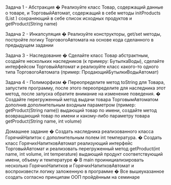 Задача 1 - Абстракция
    � Реализуйте класс Товар, содержащий данные о товаре, и ТорговыйАвтомат, содержащий в себе методы
    initProducts (List <Product>) сохраняющий в себе список исходных продуктов и getProduct(String name)

Задача 2 - Инкапсуляция
    � Реализуйте конструкторы, get/set методы, постройте логику ТорговогоАвтомата на основе кода
    сделанного в предыдущем задании
    
Задача 3 - Наследование
    � Сделайте класс Товар абстрактным, создайте нескольких наследников (к примеру: БутылкаВоды), 
    сделайте интерфейсом ТорговыйАвтомат и реализуйте класс какого-то одного типа
    ТорговогоАвтомата (пример: ПродающийБутылкиВодыАвтомат)

Задача 4 - Полиморфизм
    � Переопределите метод toString для Товара, запустите программу, после этого переопределите для
    наследника этот метод, после запуска обратите внимание на изменение поведения.
    � Создайте перегруженный метод выдачи товара ТорговымАвтоматом дополнив дополнительным
    входным параметром (пример: getProduct(String name)) выдающий товар по имени, создайте метод
    возвращающий товар по имени и какому-либо параметру товара getProduct(String name, int volume)

Домашнее задание
    � Создать наследника реализованного класса ГорячийНапиток с дополнительным полем int 
    температура.
    � Создать класс ГорячихНапитковАвтомат реализующий интерфейс ТорговыйАвтомат и реализовать
    перегруженный метод getProduct(int name, int volume, int temperature) выдающий продукт
    соответствующий имени, объему и температуре
    � В main проинициализировать несколько ГорячихНапитков и ГорячихНапитковАвтомат и
    воспроизвести логику заложенную в программе
    � Все вышеуказанное создать согласно принципам ООП пройдённым на семинаре